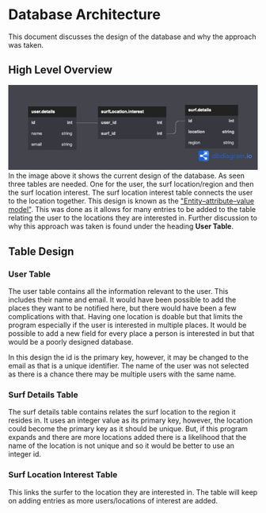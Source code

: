 # Database Architecture
This document discusses the design of the database and why the approach was 
taken.

## High Level Overview
![database-design](database-design.png)
In the image above it shows the current design of the database. As seen
three tables are needed. One for the user, the surf location/region and
then the surf location interest. The surf location interest table connects
the user to the location together. This design is known as the
["Entity–attribute–value model"](https://en.wikipedia.org/wiki/Entity–attribute–value_model).
This was done as it allows for many entries to be added to the table
relating the user to the locations they are interested in. Further
discussion to why this approach was taken is found under the heading
**User Table**.

## Table Design
### User Table
The user table contains all the information relevant to the user. This
includes their name and email. It would have been possible to add the
places they want to be notified here, but there would have been a few
complications with that. Having one location is doable but that limits the
program especially if the user is interested in multiple places. It would
be possible to add a new field for every place a person is interested in
but that would be a poorly designed database.

In this design the id is the primary key, however, it may be changed to the
email as that is a unique identifier. The name of the user was not selected
as there is a chance there may be multiple users with the same name.

### Surf Details Table
The surf details table contains relates the surf location to the region it
resides in. It uses an integer value as its primary key, however, the
location could become the primary key as it should be unique. But, if this
program expands and there are more locations added there is a likelihood
that the name of the location is not unique and so it would be better to
use an integer id.

### Surf Location Interest Table
This links the surfer to the location they are interested in. The table
will keep on adding entries as more users/locations of interest are added.


